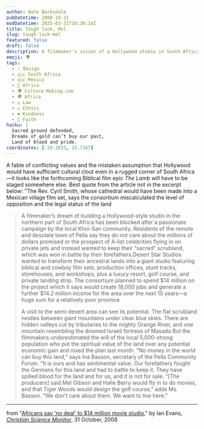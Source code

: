 ```yaml
---
author: Nate Barksdale
pubDatetime: 2008-10-31
modDatetime: 2025-03-31T16:30:14Z
title: Tough luck, Mel
slug: tough-luck-mel
featured: false
draft: false
description: A filmmaker's vision of a Hollywood studio in South Africa clashes with the local Khoi-San community's deep connection to their ancestral land.
emoji: 🌍
tags:
  - 💡 Design
  - 🇿🇦 South Africa
  - 🇲🇽 Mexico
  - 🦁 Africa
  - 🌍 Culture-Making.com
  - 🌍 Africa
  - ⚖️ Law
  - ⚖️ Ethics
  - ❤️ Kindness
  - 🙏 Faith
haiku: |
  Sacred ground defended,  
  Dreams of gold can’t buy our past,  
  Land of blood and pride.
coordinates: [-29.2833, 23.7167]
---
```


A fable of conflicting values and the mistaken assumption that Hollywood would have sufficiant cultural clout even in a rugged corner of South Africa—it looks like the forthcoming Biblical film epic _The Lamb_ will have to be staged somewhere else. Best quote from the article not in the excerpt below: "The Rev. Cyril Smith, whose cathedral would have been made into a Mexican village film set, says the consortium miscalculated the level of opposition and the legal status of the land

> A filmmaker’s dream of building a Hollywood-style studio in the northern part of South Africa has been blocked after a passionate campaign by the local Khoi-San community. Residents of the remote and desolate town of Pella say they do not care about the millions of dollars promised or the prospect of A-list celebrities flying in on private jets and instead wanted to keep their “sacred” scrubland, which was won in battle by their forefathers.Desert Star Studios wanted to transform their ancestral lands into a giant studio featuring biblical and cowboy film sets, production offices, stunt tracks, storehouses, and workshops, plus a luxury resort, golf course, and private landing strip. The consortium planned to spend $14 million on the project which it says would create 18,000 jobs and generate a further $14.2 million income for the area over the next 10 years—a huge sum for a relatively poor province
>
> A visit to the semi-desert area can see its potential. The flat scrubland nestles between giant mountains under clear blue skies. There are hidden valleys cut by tributaries to the mighty Orange River, and one mountain resembling the doomed Israeli fortress of Masada
> But the filmmakers underestimated the will of the local 5,000-strong population who put the spiritual value of the land over any potential economic gain and nixed the plan last month. “No money in the world can buy this land,” says Ina Basson, secretary of the Pella Community Forum. “It is ours and has sentimental value. Our forefathers fought the Germans for this land and had to battle to keep it. They have spilled blood for the land and for us, and it is not for sale. “[The producers] said Mel Gibson and Halle Berry would fly in to do movies, and that Tiger Woods would design the golf course,” adds Ms. Basson. “We don’t care about them. We want to live here.”

---

from "[Africans say 'no deal' to $14 million movie studio](http://www.csmonitor.com/2008/1031/p07s01-woaf.html)," by Ian Evans, [_Christian Science Monitor_](http://www.csmonitor.com/2008/1031/p07s01-woaf.html), 31 October, 2008
